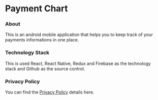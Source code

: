 # Payment Chart

### About

This is an android mobile application that helps you to keep track of your payments informations in one place. 

### Technology Stack

This is used React, React Native, Redux and Firebase as the technology stack and Github as the source control.

### Privacy Policy

You can find the [Privacy Policy](https://ravindusamaraweera.github.io/payment-chart/) details here.
